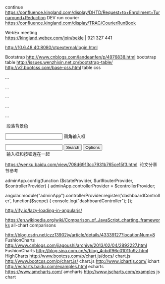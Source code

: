 
continue https://confluence.kingland.com/display/DHTD/Request+to+Enrollment+Turnaround+Reduction
DEV run courier
https://confluence.kingland.com/display/TRAC/CourierRunBook

WebEx meeting   
https://kingland.webex.com/join/bekle   |  921 327 441     


http://10.6.48.40:8080/otpexternal/login.html


Bootstrap
http://www.cnblogs.com/landeanfen/p/4976838.html  bootstrap table
http://issues.wenzhixin.net.cn/bootstrap-table/
http://v2.bootcss.com/base-css.html   table css

  
<p class="bg-primary">...</p>
<p class="bg-success">...</p>
<p class="bg-info">...</p>
<p class="bg-warning">...</p>
<p class="bg-danger">...</p>  段落背景色

<input type="text" class="input-medium search-query"> 圆角输入框
<div class="input-append">
  <input class="span2" id="appendedInputButtons" type="text">
  <button class="btn" type="button">Search</button>
  <button class="btn" type="button">Options</button>
</div>  输入框和按钮连在一起


https://wenku.baidu.com/view/708d6913cc7931b765ce15f3.html  论文分章节参考


adminApp.config(function ($stateProvider, $urlRouterProvider, $controllerProvider) {
	adminApp.controllerProvider = $controllerProvider;
  
angular.module("adminApp").controllerProvider.register('dashboardController', function($scope)
{
   console.log("dashboardController");
});

http://ify.io/lazy-loading-in-angularjs/

https://en.wikipedia.org/wiki/Comparison_of_JavaScript_charting_frameworks all-chart comparisons

http://blog.csdn.net/czz13902jy/article/details/43339127?locationNum=8  FushionCharts
http://www.cnblogs.com/jiagoushi/archive/2013/02/04/2892227.html FushionCharts
http://blog.sina.com.cn/s/blog_4cbdf96c01011u9z.html HighCharts
http://www.bootcss.com/p/chart.js/docs/  chart.js
http://www.bootcss.com/p/chart.js/ chart.js
http://www.ichartjs.com/ ichart
http://echarts.baidu.com/examples.html echarts
https://www.amcharts.com/ amcharts
http://www.jscharts.com/examples js chart
